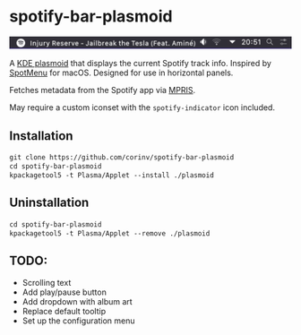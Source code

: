 # spotify-bar-plasmoid

![](resources/example.png)

A [KDE plasmoid](https://userbase.kde.org/Plasma/Plasmoids) that displays the current Spotify track info. Inspired by [SpotMenu](https://github.com/kmikiy/SpotMenu) for macOS. Designed for use in horizontal panels.

Fetches metadata from the Spotify app via [MPRIS](https://www.freedesktop.org/wiki/Specifications/mpris-spec/).

May require a custom iconset with the `spotify-indicator` icon included.

## Installation

```
git clone https://github.com/corinv/spotify-bar-plasmoid
cd spotify-bar-plasmoid
kpackagetool5 -t Plasma/Applet --install ./plasmoid
```

## Uninstallation

```
cd spotify-bar-plasmoid
kpackagetool5 -t Plasma/Applet --remove ./plasmoid
```

## TODO:
- Scrolling text
- Add play/pause button
- Add dropdown with album art
- Replace default tooltip
- Set up the configuration menu